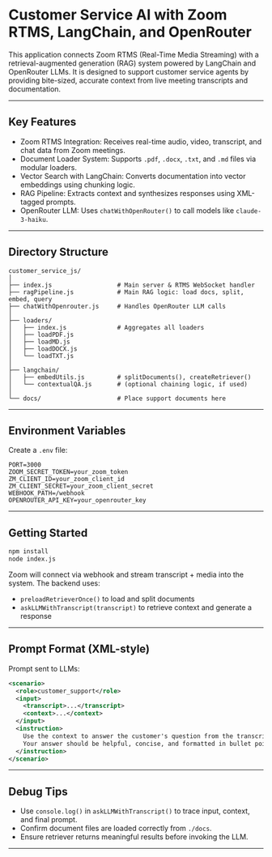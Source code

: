 
# Customer Service AI with Zoom RTMS, LangChain, and OpenRouter

This application connects Zoom RTMS (Real-Time Media Streaming) with a retrieval-augmented generation (RAG) system powered by LangChain and OpenRouter LLMs. It is designed to support customer service agents by providing bite-sized, accurate context from live meeting transcripts and documentation.

---

## Key Features

- Zoom RTMS Integration: Receives real-time audio, video, transcript, and chat data from Zoom meetings.
- Document Loader System: Supports `.pdf`, `.docx`, `.txt`, and `.md` files via modular loaders.
- Vector Search with LangChain: Converts documentation into vector embeddings using chunking logic.
- RAG Pipeline: Extracts context and synthesizes responses using XML-tagged prompts.
- OpenRouter LLM: Uses `chatWithOpenRouter()` to call models like `claude-3-haiku`.

---

## Directory Structure

```
customer_service_js/
│
├── index.js                  # Main server & RTMS WebSocket handler
├── ragPipeline.js            # Main RAG logic: load docs, split, embed, query
├── chatWithOpenrouter.js     # Handles OpenRouter LLM calls
│
├── loaders/
│   ├── index.js              # Aggregates all loaders
│   ├── loadPDF.js
│   ├── loadMD.js
│   ├── loadDOCX.js
│   └── loadTXT.js
│
├── langchain/
│   ├── embedUtils.js         # splitDocuments(), createRetriever()
│   └── contextualQA.js       # (optional chaining logic, if used)
│
└── docs/                     # Place support documents here
```

---

## Environment Variables

Create a `.env` file:

```env
PORT=3000
ZOOM_SECRET_TOKEN=your_zoom_token
ZM_CLIENT_ID=your_zoom_client_id
ZM_CLIENT_SECRET=your_zoom_client_secret
WEBHOOK_PATH=/webhook
OPENROUTER_API_KEY=your_openrouter_key
```

---

## Getting Started

```bash
npm install
node index.js
```

Zoom will connect via webhook and stream transcript + media into the system. The backend uses:

- `preloadRetrieverOnce()` to load and split documents
- `askLLMWithTranscript(transcript)` to retrieve context and generate a response

---

## Prompt Format (XML-style)

Prompt sent to LLMs:

```xml
<scenario>
  <role>customer_support</role>
  <input>
    <transcript>...</transcript>
    <context>...</context>
  </input>
  <instruction>
    Use the context to answer the customer's question from the transcript.
    Your answer should be helpful, concise, and formatted in bullet points.
  </instruction>
</scenario>
```

---

## Debug Tips

- Use `console.log()` in `askLLMWithTranscript()` to trace input, context, and final prompt.
- Confirm document files are loaded correctly from `./docs`.
- Ensure retriever returns meaningful results before invoking the LLM.

---

